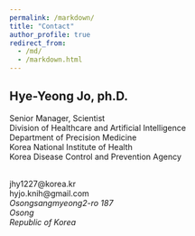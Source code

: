```yaml
---
permalink: /markdown/
title: "Contact"
author_profile: true
redirect_from: 
  - /md/
  - /markdown.html
---
```


## Hye-Yeong Jo, ph.D.
Senior Manager, Scientist<br /> 
Division of Healthcare and Artificial Intelligence<br /> 
Department of Precision Medicine<br /> 
Korea National Institute of Health<br /> 
Korea Disease Control and Prevention Agency

<br /> 
jhy1227@korea.kr<br /> 
hyjo.knih@gmail.com

<address>
  Osongsangmyeong2-ro 187<br /> Osong <br /> Republic of Korea
</address>




